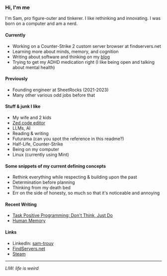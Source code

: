 ### Hi, I'm me

I'm Sam, pro figure-outer and tinkerer. I like rethinking and innovating. I was born on a computer and am a nerd.

#### Currently
- Working on a Counter-Strike 2 custom server browser at findservers.net
- Learning more about minds, memory, and cognition
- Writing about software and thinking on my [blog](https://substack.com/@smltr)
- Trying to get my ADHD medication right (I like being open and talking about mental health)

#### Previously
- Founding engineer at SheetRocks (2021-2023)
- Many other various odd jobs before that

#### Stuff & junk I like
- My wife and 2 kids
- [Zed code editor](https://zed.dev)
- LLMs, AI
- Reading & writing
- Futurama (can you spot the reference in this readme?)
- Half-Life, Counter-Strike
- Being on my computer
- Linux (currently using Mint)

#### Some snippets of my current defining concepts
- Rethink everything while respecting & building upon the past
- Determination before planning
- Thinking from my death bed
- Err on the side of honesty, so much so that it's noticeable and annoying

#### Recent Writing
- [Task Positive Programming: Don't Think, Just Do](https://substack.com/home/post/p-152584891)
- [Human Memory](https://substack.com/home/post/p-152585049)

#### Links
- LinkedIn: [sam-trouy](https://linkedin.com/in/sam-trouy)
- [FindServers.net](https://findservers.net)
- [Steam](https://steamcommunity.com/id/cyrk/)

---

*LIW: life is weird*
